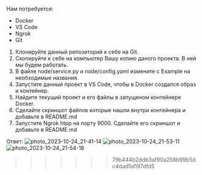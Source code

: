 
Нам потребуется:
 - Docker
 - VS Code
 - Ngrok
 - Git

1. Клонируйте данный репозиторий к себе на Git.
2. Скопируйте к себе на компьютер Вашу копию даного проекта. В ней мы будем работать.
3. В файле node/service.py и node/config.yaml измените с Example на необходимые названия.
4. Запустите данный проект в VS Code, чтобы в Docker создался образ и контейнер.
5. Найдите текущий проект и его файлы в запущеном контейнере Docker.
6. Сделайте скриншот файлов которые нашли внутри контейнера и добавьте в README.md
7. Запустите Ngrok htpp на порту 9000. Сделайте его скриншот и добавьте в README.md

Ответ:
![photo_2023-10-24_21-41-14](https://github.com/pgorshkova/medical_prediction/assets/100359557/0e6cc22f-11b3-4dc6-9993-75c6b6a1bffb)
![photo_2023-10-24_21-53-11](https://github.com/pgorshkova/medical_prediction/assets/100359557/dbac70a0-74d5-447c-a497-9db1d31ba9f6)
![photo_2023-10-24_21-54-18](https://github.com/pgorshkova/medical_prediction/assets/100359557/40974314-3ad7-4773-84ab-7414c85eca5d)
>>>>>>> 79b444b2ddb3af80a258b99b5dc4dad5d197dfd5
